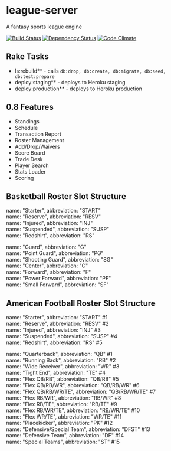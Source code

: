 # league-server

A fantasy sports league engine

[![Build Status](https://travis-ci.org/wrburgess/league-server.png)](https://travis-ci.org/wrburgess/league-server)
[![Dependency Status](https://gemnasium.com/wrburgess/league-server.png)](https://gemnasium.com/wrburgess/league-server)
[![Code Climate](https://codeclimate.com/github/wrburgess/league-server.png)](https://codeclimate.com/github/wrburgess/league-server)

## Rake Tasks

* ls:rebuild** - calls ```db:drop, db:create, db:migrate, db:seed, db:test:prepare```
* deploy:staging** - deploys to Heroku staging
* deploy:production** - deploys to Heroku production

## 0.8 Features

* Standings
* Schedule
* Transaction Report
* Roster Management
* Add/Drop/Waivers
* Score Board
* Trade Desk
* Player Search
* Stats Loader
* Scoring

## Basketball Roster Slot Structure

name: "Starter", abbreviation: "START"  
name: "Reserve", abbreviation: "RESV"  
name: "Injured", abbreviation: "INJ"   
name: "Suspended", abbreviation: "SUSP"    
name: "Redshirt", abbreviation: "RS"  

name: "Guard", abbreviation: "G"  
name: "Point Guard", abbreviation: "PG"  
name: "Shooting Guard", abbreviation: "SG"   
name: "Center", abbreviation: "C"  
name: "Forward", abbreviation: "F"  
name: "Power Forward", abbreviation: "PF"  
name: "Small Forward", abbreviation: "SF"  

## American Football Roster Slot Structure

name: "Starter", abbreviation: "START" #1  
name: "Reserve", abbreviation: "RESV" #2  
name: "Injured", abbreviation: "INJ" #3  
name: "Suspended", abbreviation: "SUSP" #4  
name: "Redshirt", abbreviation: "RS" #5  

name: "Quarterback", abbreviation: "QB" #1  
name: "Running Back", abbreviation: "RB" #2  
name: "Wide Receiver", abbreviation: "WR" #3  
name: "Tight End", abbreviation: "TE" #4  
name: "Flex QB/RB", abbreviation: "QB/RB" #5  
name: "Flex QB/RB/WR", abbreviation: "QB/RB/WR" #6  
name: "Flex QB/RB/WR/TE", abbreviation: "QB/RB/WR/TE" #7  
name: "Flex RB/WR", abbreviation: "RB/WR" #8  
name: "Flex RB/TE", abbreviation: "RB/TE" #9  
name: "Flex RB/WR/TE", abbreviation: "RB/WR/TE" #10  
name: "Flex WR/TE", abbreviation: "WR/TE" #11  
name: "Placekicker", abbreviation: "PK" #12  
name: "Defensive/Special Team", abbreviation: "DFST" #13  
name: "Defensive Team", abbreviation: "DF" #14  
name: "Special Teams", abbreviation: "ST" #15  